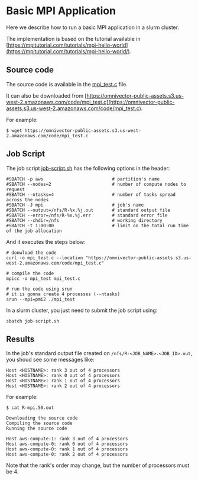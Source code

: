 # Basic MPI Application

Here we describe how to run a basic MPI application in a slurm cluster.

The implementation is based on the tutorial available in [https://mpitutorial.com/tutorials/mpi-hello-world](https://mpitutorial.com/tutorials/mpi-hello-world/).

## Source code

The source code is available in the [mpi_test.c](scripts/mpi_test.c) file.

It can also be downloaded from [https://omnivector-public-assets.s3.us-west-2.amazonaws.com/code/mpi_test.c](https://omnivector-public-assets.s3.us-west-2.amazonaws.com/code/mpi_test.c).

For example:

```
$ wget https://omnivector-public-assets.s3.us-west-2.amazonaws.com/code/mpi_test.c
```

## Job Script

The job script [job-script.sh](scripts/job-script.sh) has the following options in the header:

```
#SBATCH -p aws                          # partition's name
#SBATCH --nodes=2                       # number of compute nodes to request
#SBATCH --ntasks=4                      # number of tasks spread across the nodes
#SBATCH -J mpi                          # job's name
#SBATCH --output=/nfs/R-%x.%j.out       # standard output file
#SBATCH --error=/nfs/R-%x.%j.err        # standard error file
#SBATCH --chdir=/nfs                    # working directory
#SBATCH -t 1:00:00                      # limit on the total run time of the job allocation
```

And it executes the steps below:

```
# donwload the code
curl -o mpi_test.c --location "https://omnivector-public-assets.s3.us-west-2.amazonaws.com/code/mpi_test.c"

# compile the code
mpicc -o mpi_test mpi_test.c

# run the code using srun
# it is gonna create 4 processes (--ntasks)
srun --mpi=pmi2 ./mpi_test
```

In a slurm cluster, you just need to submit the job script using:

```
sbatch job-script.sh
```

## Results

In the job's standard output file created on `/nfs/R-<JOB_NAME>.<JOB_ID>.out`, you shoud see some messages like:

```
Host <HOSTNAME>: rank 3 out of 4 processors
Host <HOSTNAME>: rank 0 out of 4 processors
Host <HOSTNAME>: rank 1 out of 4 processors
Host <HOSTNAME>: rank 2 out of 4 processors
```

For example:

```
$ cat R-mpi.50.out

Downloading the source code
Compiling the source code
Running the source code

Host aws-compute-1: rank 3 out of 4 processors
Host aws-compute-0: rank 0 out of 4 processors
Host aws-compute-0: rank 1 out of 4 processors
Host aws-compute-0: rank 2 out of 4 processors
```

Note that the rank's order may change, but the number of processors must be 4.
